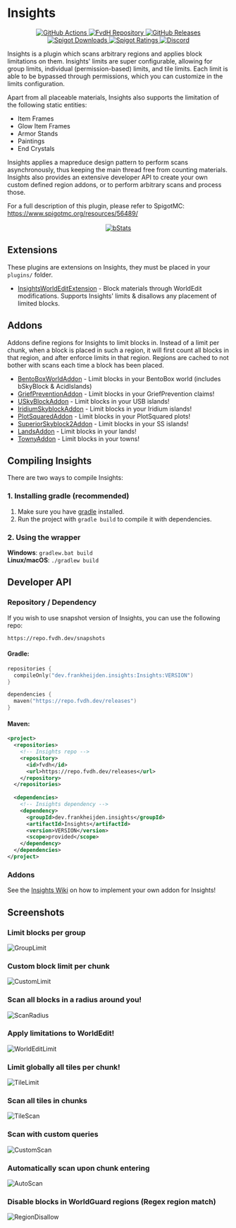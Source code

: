 # Insights
<div align="center">
  <a href="https://github.com/FrankHeijden/Insights/actions">
    <img alt="GitHub Actions" src="https://github.com/FrankHeijden/Insights/workflows/Java%20CI%20with%20Gradle/badge.svg?branch=master"/>
  </a>
  <a href="https://repo.fvdh.dev/#/releases/dev/frankheijden/insights/Insights">
    <img alt="FvdH Repository" src="https://repo.fvdh.dev/api/badge/latest/releases/dev/frankheijden/insights/Insights?color=40c14a&amp;name=fvdh-repository"/>
  </a>
  <a href="https://github.com/FrankHeijden/Insights/releases/latest">
    <img alt="GitHub Releases" src="https://img.shields.io/github/release/FrankHeijden/Insights.svg?label=GitHub%20Releases&color=40c14a"/>
  </a>
  <a href="https://www.spigotmc.org/resources/56489/">
    <img alt="Spigot Downloads" src="https://img.shields.io/badge/dynamic/json.svg?color=40c14a&label=Downloads%20%28SpigotMC%29&query=%24.downloads&url=https%3A%2F%2Fapi.spiget.org%2Fv2%2Fresources%2F56489"/>
  </a>
  <a href="https://www.spigotmc.org/resources/56489/">
    <img alt="Spigot Ratings" src="https://img.shields.io/badge/dynamic/json.svg?color=40c14a&label=Ratings%20%28SpigotMC%29&query=%24.rating.average&suffix=%20%2F%205&url=https%3A%2F%2Fapi.spiget.org%2Fv2%2Fresources%2F56489"/>
  </a>
  <a href="https://discord.gg/WJGvzue">
    <img alt="Discord" src="https://img.shields.io/discord/580773821745725452.svg?label=&logo=discord&logoColor=ffffff&color=7389D8&labelColor=6A7EC2"/>
  </a>
</div>

Insights is a plugin which scans arbitrary regions and applies block limitations on them. 
Insights' limits are super configurable, allowing for group limits, individual (permission-based) limits, and tile limits.
Each limit is able to be bypassed through permissions, which you can customize in the limits configuration.

Apart from all placeable materials, Insights also supports the limitation of the following static entities:
* Item Frames
* Glow Item Frames
* Armor Stands
* Paintings
* End Crystals

Insights applies a mapreduce design pattern to perform scans asynchronously,
thus keeping the main thread free from counting materials.
Insights also provides an extensive developer API to create your own custom defined region addons,
or to perform arbitrary scans and process those.

For a full description of this plugin, please refer to SpigotMC: https://www.spigotmc.org/resources/56489/

<div align="center" style="margin-top: 16px;">
  <a href="https://bstats.org/plugin/bukkit/Insights/7272">
    <img alt="bStats" src="https://bstats.org/signatures/bukkit/Insights.svg">
  </a>
</div>

## Extensions
These plugins are extensions on Insights, they must be placed in your `plugins/` folder.
* [InsightsWorldEditExtension](https://github.com/InsightsPlugin/InsightsWorldEditExtension) - Block materials through WorldEdit modifications.
  Supports Insights' limits & disallows any placement of limited blocks.

## Addons
Addons define regions for Insights to limit blocks in.
Instead of a limit per chunk, when a block is placed in such a region, it will first count all blocks in that region, and after enforce limits in that region.
Regions are cached to not bother with scans each time a block has been placed.
* [BentoBoxWorldAddon](https://github.com/InsightsPlugin/BentoBoxAddon/releases) - Limit blocks in your BentoBox world (includes bSkyBlock & AcidIslands)
* [GriefPreventionAddon](https://github.com/InsightsPlugin/GriefPreventionAddon/releases) - Limit blocks in your GriefPrevention claims!
* [USkyBlockAddon](https://github.com/InsightsPlugin/USkyBlockAddon/releases) - Limit blocks in your USB islands!
* [IridiumSkyblockAddon](https://github.com/InsightsPlugin/IridiumSkyblockAddon/releases) - Limit blocks in your Iridium islands!
* [PlotSquaredAddon](https://github.com/InsightsPlugin/PlotSquaredAddon/releases) - Limit blocks in your PlotSquared plots!
* [SuperiorSkyblock2Addon](https://github.com/InsightsPlugin/SuperiorSkyblock2Addon/releases) - Limit blocks in your SS islands!
* [LandsAddon](https://github.com/InsightsPlugin/LandsAddon/releases) - Limit blocks in your lands!
* [TownyAddon](https://github.com/InsightsPlugin/TownyAddon/releases) - Limit blocks in your towns!

## Compiling Insights
There are two ways to compile Insights:
### 1. Installing gradle (recommended)
1. Make sure you have [gradle](https://gradle.org/install/) installed.
2. Run the project with `gradle build` to compile it with dependencies.
### 2. Using the wrapper
**Windows**: `gradlew.bat build`
<br>
**Linux/macOS**: `./gradlew build`

## Developer API
### Repository / Dependency
If you wish to use snapshot version of Insights, you can use the following repo:
```
https://repo.fvdh.dev/snapshots
```

#### Gradle:
```kotlin
repositories {
  compileOnly("dev.frankheijden.insights:Insights:VERSION")
}

dependencies {
  maven("https://repo.fvdh.dev/releases")
}
```

#### Maven:
```xml
<project>
  <repositories>
    <!-- Insights repo -->
    <repository>
      <id>fvdh</id>
      <url>https://repo.fvdh.dev/releases</url>
    </repository>
  </repositories>
  
  <dependencies>
    <!-- Insights dependency -->
    <dependency>
      <groupId>dev.frankheijden.insights</groupId>
      <artifactId>Insights</artifactId>
      <version>VERSION</version>
      <scope>provided</scope>
    </dependency>
  </dependencies>
</project>
```

### Addons
See the [Insights Wiki](https://github.com/InsightsPlugin/Insights/wiki/Addon-API) on how to implement your own addon for Insights!

## Screenshots
### Limit blocks per group
![GroupLimit](screenshots/GroupLimit.png)
### Custom block limit per chunk
![CustomLimit](screenshots/CustomLimit.png)
### Scan all blocks in a radius around you!
![ScanRadius](screenshots/ScanRadius.png)
### Apply limitations to WorldEdit!
![WorldEditLimit](screenshots/WorldEditLimit.png)
### Limit globally all tiles per chunk!
![TileLimit](screenshots/TileLimit.png)
### Scan all tiles in chunks
![TileScan](screenshots/TileScan.png)
### Scan with custom queries
![CustomScan](screenshots/CustomScan.png)
### Automatically scan upon chunk entering
![AutoScan](screenshots/AutoScan.png)
### Disable blocks in WorldGuard regions (Regex region match)
![RegionDisallow](screenshots/RegionDisallow.png)
